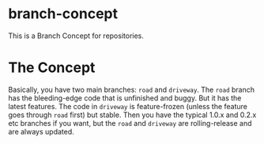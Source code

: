 # branch-concept
This is a Branch Concept for repositories.

# The Concept
Basically, you have two main branches: `road` and `driveway`. The `road` branch has the bleeding-edge code that is unfinished and buggy. But it has the latest features. The code in `driveway` is feature-frozen (unless the feature goes through `road` first) but stable. Then you have the typical 1.0.x and 0.2.x etc branches if you want, but the `road` and `driveway` are rolling-release and are always updated.
